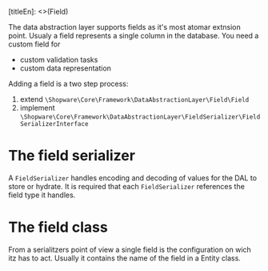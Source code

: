 [titleEn]: <>(Field)

The data abstraction layer supports fields as it's most atomar extnsion point. Usualy a field represents a single column in the database. You need a custom field for 

* custom validation tasks
* custom data representation

Adding a field is a two step process:

1. extend `\Shopware\Core\Framework\DataAbstractionLayer\Field\Field`
2. implement `\Shopware\Core\Framework\DataAbstractionLayer\FieldSerializer\FieldSerializerInterface`   

# The field serializer

A `FieldSerializer` handles encoding and decoding of values for the DAL to store or hydrate. It is required that each `FieldSerializer` references the field type it handles. 

# The field class

From a serialitzers point of view a single field is the configuration on wich itz has to act. Usually it contains the name of the field in a Entity class. 